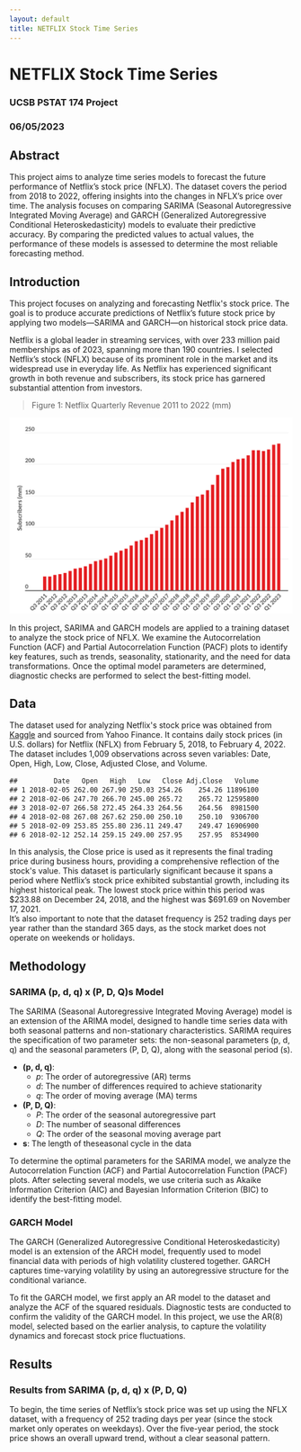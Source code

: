 ```yaml
---
layout: default
title: NETFLIX Stock Time Series
---
```


# NETFLIX Stock Time Series  
### UCSB PSTAT 174 Project  
### 06/05/2023  

## Abstract
This project aims to analyze time series models to forecast the future performance of Netflix’s stock price (NFLX). The dataset covers the period from 2018 to 2022, offering insights into the changes in NFLX’s price over time. The analysis focuses on comparing SARIMA (Seasonal Autoregressive Integrated Moving Average) and GARCH (Generalized Autoregressive Conditional Heteroskedasticity) models to evaluate their predictive accuracy. By comparing the predicted values to actual values, the performance of these models is assessed to determine the most reliable forecasting method.  

## Introduction  
This project focuses on analyzing and forecasting Netflix's stock price. The goal is to produce accurate predictions of Netflix’s future stock price by applying two models—SARIMA and GARCH—on historical stock price data.

Netflix is a global leader in streaming services, with over 233 million paid memberships as of 2023, spanning more than 190 countries. I selected Netflix’s stock (NFLX) because of its prominent role in the market and its widespread use in everyday life. As Netflix has experienced significant growth in both revenue and subscribers, its stock price has garnered substantial attention from investors.  
> Figure 1: Netflix Quarterly Revenue 2011 to 2022 (mm)

![figure1](images/nflx/nflx_revenue.png)

In this project, SARIMA and GARCH models are applied to a training dataset to analyze the stock price of NFLX. We examine the Autocorrelation Function (ACF) and Partial Autocorrelation Function (PACF) plots to identify key features, such as trends, seasonality, stationarity, and the need for data transformations. Once the optimal model parameters are determined, diagnostic checks are performed to select the best-fitting model.

## Data  
The dataset used for analyzing Netflix's stock price was obtained from [Kaggle](https://www.kaggle.com/datasets/jainilcoder/netflix-stock-price-prediction) and sourced from Yahoo Finance. It contains daily stock prices (in U.S. dollars) for Netflix (NFLX) from February 5, 2018, to February 4, 2022. The dataset includes 1,009 observations across seven variables: Date, Open, High, Low, Close, Adjusted Close, and Volume.  
```
##         Date   Open   High   Low   Close Adj.Close   Volume
## 1 2018-02-05 262.00 267.90 250.03 254.26    254.26 11896100
## 2 2018-02-06 247.70 266.70 245.00 265.72    265.72 12595800
## 3 2018-02-07 266.58 272.45 264.33 264.56    264.56  8981500
## 4 2018-02-08 267.08 267.62 250.00 250.10    250.10  9306700
## 5 2018-02-09 253.85 255.80 236.11 249.47    249.47 16906900
## 6 2018-02-12 252.14 259.15 249.00 257.95    257.95  8534900
```
In this analysis, the Close price is used as it represents the final trading price during business hours, providing a comprehensive reflection of the stock's value. This dataset is particularly significant because it spans a period where Netflix’s stock price exhibited substantial growth, including its highest historical peak. The lowest stock price within this period was $233.88 on December 24, 2018, and the highest was $691.69 on November 17, 2021.  
It’s also important to note that the dataset frequency is 252 trading days per year rather than the standard 365 days, as the stock market does not operate on weekends or holidays.

## Methodology  
### SARIMA (p, d, q) x (P, D, Q)s Model  
The SARIMA (Seasonal Autoregressive Integrated Moving Average) model is an extension of the ARIMA model, designed to handle time series data with both seasonal patterns and non-stationary characteristics. SARIMA requires the specification of two parameter sets: the non-seasonal parameters (p, d, q) and the seasonal parameters (P, D, Q), along with the seasonal period (s).
- **(p, d, q)**:
  - _p_: The order of autoregressive (AR) terms
  - _d_: The number of differences required to achieve stationarity
  - _q_: The order of moving average (MA) terms
 - **(P, D, Q)**:
   - _P_: The order of the seasonal autoregressive part
   - _D_: The number of seasonal differences
   - _Q_: The order of the seasonal moving average part
- **s**: The length of theseasonal cycle in the data

To determine the optimal parameters for the SARIMA model, we analyze the Autocorrelation Function (ACF) and Partial Autocorrelation Function (PACF) plots. After selecting several models, we use criteria such as Akaike Information Criterion (AIC) and Bayesian Information Criterion (BIC) to identify the best-fitting model.
  
### GARCH Model  
The GARCH (Generalized Autoregressive Conditional Heteroskedasticity) model is an extension of the ARCH model, frequently used to model financial data with periods of high volatility clustered together. GARCH captures time-varying volatility by using an autoregressive structure for the conditional variance.

To fit the GARCH model, we first apply an AR model to the dataset and analyze the ACF of the squared residuals. Diagnostic tests are conducted to confirm the validity of the GARCH model. In this project, we use the AR(8) model, selected based on the earlier analysis, to capture the volatility dynamics and forecast stock price fluctuations.

## Results  
### Results from SARIMA (p, d, q) x (P, D, Q)

To begin, the time series of Netflix’s stock price was set up using the NFLX dataset, with a frequency of 252 trading days per year (since the stock market only operates on weekdays). Over the five-year period, the stock price shows an overall upward trend, without a clear seasonal pattern.


